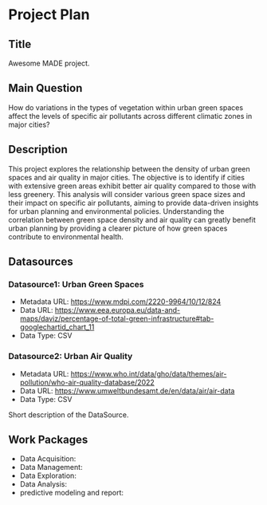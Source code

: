 # Project Plan

## Title
<!-- Give your project a short title. -->
Awesome MADE project.

## Main Question

How do variations in the types of vegetation within urban green spaces affect the levels of specific air pollutants across different climatic zones in major cities?


## Description

This project explores the relationship between the density of urban green spaces and air quality in major cities. The objective is to identify if cities with extensive green areas exhibit better air quality compared to those with less greenery. This analysis will consider various green space sizes and their impact on specific air pollutants, aiming to provide data-driven insights for urban planning and environmental policies.  Understanding the correlation between green space density and air quality can greatly benefit urban planning by providing a clearer picture of how green spaces contribute to environmental health.

## Datasources



### Datasource1: Urban Green Spaces
* Metadata URL: https://www.mdpi.com/2220-9964/10/12/824
* Data URL: https://www.eea.europa.eu/data-and-maps/daviz/percentage-of-total-green-infrastructure#tab-googlechartid_chart_11
* Data Type: CSV
### Datasource2: Urban Air Quality
* Metadata URL:  https://www.who.int/data/gho/data/themes/air-pollution/who-air-quality-database/2022
* Data URL: https://www.umweltbundesamt.de/en/data/air/air-data
* Data Type: CSV

Short description of the DataSource.

## Work Packages

*  Data Acquisition: 
*  Data Management: 
*  Data Exploration: 
*  Data Analysis: 
*  predictive modeling and report:
